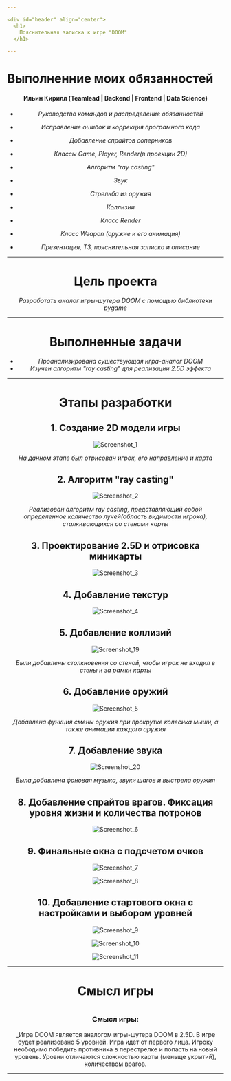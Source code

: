 ```yaml
---

<div id="header" align="center">
  <h1>
    Пояснительная записка к игре "DOOM"
  </h1>

---
```


  <h1>
    Выполненние моих обязанностей
  </h1>
  
<div id="header" align="center">
  
  <h4>
    Ильин Кирилл (Teamlead | Backend | Frontend | Data Science)
  </h4>
  
- _Руководство командов и распределение обязанностей_
  
- _Исправление ошибок и коррекция програмного кода_
  
- _Добавление спрайтов соперников_
  
- _Классы Game, Player, Render(в проекции 2D)_
  
- _Алгоритм "ray casting"_
  
- _Звук_
  
- _Стрельба из оружия_
  
- _Коллизии_
  
- _Класс Render_
  
- _Класс Weapon (оружие и его анимация)_
  
- _Презентация, ТЗ, пояснительная записка и описание_

---
  
  <h1>  
    Цель проекта
  </h1>
  
_Разработать аналог игры-шутера DOOM с помощью библиотеки pygame_
  
---
  <h1>
    Выполненные задачи
  </h1>
  
- _Проанализирована существующая игра-аналог DOOM_
- _Изучен алгоритм "ray casting" для реализации 2.5D эффекта_
  
---
  <h1>
Этапы разработки
  </h1>
    
  <h2>
     1. Создание 2D модели игры
  </h2>
  
![Screenshot_1](https://user-images.githubusercontent.com/102893182/213878723-2d3f2266-9420-4207-a22c-f15f16eab3b4.png)

_На данном этапе был отрисован игрок, его направление и карта_
  
  <h2>
2. Алгоритм "ray casting"
  </h2>

![Screenshot_2](https://user-images.githubusercontent.com/102893182/213878741-686687ee-bb26-46d1-8d97-1057db4c1475.png)

_Реализован алгоритм ray casting, представляющий собой определенное количество лучей(область видимости игрока), сталкивающихся со стенами карты_
  
  <h2>
3. Проектирование 2.5D и отрисовка миникарты
  </h2>
  
![Screenshot_3](https://user-images.githubusercontent.com/102893182/213878757-6afd9e4e-fb26-480a-8162-b708ee088446.png)

  <h2>
4. Добавление текстур
  </h2>

![Screenshot_4](https://user-images.githubusercontent.com/102893182/213878775-e8d652e2-c339-4af2-a986-b49dc9579f36.png)

  <h2>
5. Добавление коллизий
   </h2>
  
![Screenshot_19](https://user-images.githubusercontent.com/102893182/213879761-c23299f0-75a8-4964-9f18-5db6906732b6.png)
  
_Были добавлены столкновения со стеной, чтобы игрок не входил в стены и за рамки карты_
  
  <h2>
6. Добавление оружий
  </h2>

![Screenshot_5](https://user-images.githubusercontent.com/102893182/213878790-b4517583-f184-4dd4-ac67-b0f4043f1376.png)

_Добавлена функция смены оружия при прокрутке колесика мыши, а также анимации каждого оружия_
  
  <h2>
7. Добавление звука
  </h2>
  
![Screenshot_20](https://user-images.githubusercontent.com/102893182/213879753-d2e1f640-17e4-4b18-b4d4-a0aa18f0f759.png)
  
_Была добавлена фоновая музыка, звуки шагов и выстрела оружия_
  
  <h2>
8. Добавление спрайтов врагов. Фиксация уровня жизни и количества потронов
  </h2>

![Screenshot_6](https://user-images.githubusercontent.com/102893182/213878801-f7f21cbe-e7ed-4b84-8158-d02426776b73.png)

  <h2>
9. Финальные окна с подсчетом очков
  </h2>

![Screenshot_7](https://user-images.githubusercontent.com/102893182/213878814-95271c34-3fc9-48aa-b20f-32076dc20d32.png)

![Screenshot_8](https://user-images.githubusercontent.com/102893182/213878817-cac2f79b-1a5c-4219-9cb6-8f8ce1aa8b65.png)

  <h2>
10. Добавление стартового окна с настройками и выбором уровней
  </h2>

![Screenshot_9](https://user-images.githubusercontent.com/102893182/213878834-03b7af7e-3064-455b-a5be-9f552de3d84c.png)

![Screenshot_10](https://user-images.githubusercontent.com/102893182/213878838-93f55a2a-a045-40c8-b466-0b254b45b4aa.png)

![Screenshot_11](https://user-images.githubusercontent.com/102893182/213878846-ccfd9aaf-bbca-4ddc-855e-7ace46648063.png)

---
  <h1>  
Смысл игры
  <h1>
    
<h3>
  Смысл игры:
</h3>
    
_Игра DOOM является аналогом игры-шутера DOOM в 2.5D. В игре будет реализовано 5 уровней. Игра идет от первого лица. Игроку неободимо победить противника в перестрелке и попасть на новый уровень. Уровни отличаются сложностью карты (меньще укрытий), количеством врагов.
    
---
